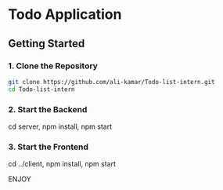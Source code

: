 # Todo Application

## Getting Started

### 1. Clone the Repository

```bash
git clone https://github.com/ali-kamar/Todo-list-intern.git
cd Todo-list-intern
```
### 2. Start the Backend

cd server, 
npm install, 
npm start

### 3. Start the Frontend

cd ../client, 
npm install, 
npm start

ENJOY

